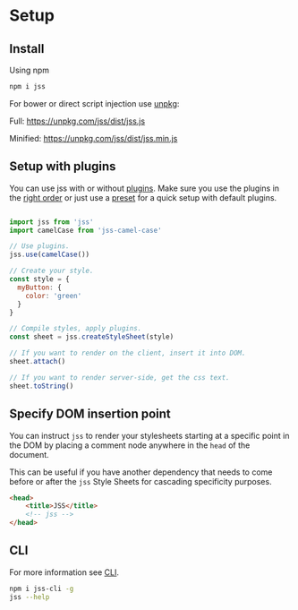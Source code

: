 # Setup

## Install

Using npm

```bash
npm i jss
```

For bower or direct script injection use [unpkg](https://unpkg.com):

Full:
https://unpkg.com/jss/dist/jss.js

Minified:
https://unpkg.com/jss/dist/jss.min.js

## Setup with plugins

You can use jss with or without [plugins](https://github.com/cssinjs?q=plugin). Make sure you use the plugins in the [right order](https://github.com/cssinjs/jss/blob/master/docs/plugins.md#order-does-matter) or just use a [preset](https://github.com/cssinjs/jss-preset-default) for a quick setup with default plugins.

```javascript

import jss from 'jss'
import camelCase from 'jss-camel-case'

// Use plugins.
jss.use(camelCase())

// Create your style.
const style = {
  myButton: {
    color: 'green'
  }
}

// Compile styles, apply plugins.
const sheet = jss.createStyleSheet(style)

// If you want to render on the client, insert it into DOM.
sheet.attach()

// If you want to render server-side, get the css text.
sheet.toString()
```

## Specify DOM insertion point

You can instruct `jss` to render your stylesheets starting at a specific point in the DOM by placing a comment node anywhere in the `head` of the document.

This can be useful if you have another dependency that needs to come before or after the `jss` Style Sheets for cascading specificity purposes.

```html
<head>
    <title>JSS</title>
    <!-- jss -->
</head>
```

## CLI

For more information see [CLI](https://github.com/cssinjs/cli).

```bash
npm i jss-cli -g
jss --help
```
